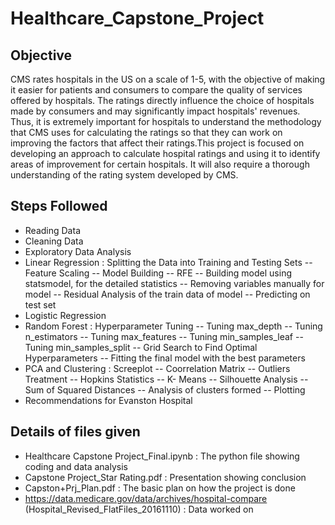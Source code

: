 # Healthcare_Capstone_Project
## Objective
CMS rates hospitals in the US on a scale of 1-5, with the objective of making it easier for patients and consumers to compare the quality of services offered by hospitals.
The ratings directly influence the choice of hospitals made by consumers and may significantly impact hospitals' revenues. Thus, it is extremely important for hospitals to understand the methodology that CMS uses for calculating the ratings so that they can work on improving the factors that affect their ratings.This project is focused on developing an approach to calculate hospital ratings and using it to identify areas of improvement for certain hospitals. It will also require a thorough understanding of the rating system developed by CMS.
## Steps Followed
- Reading Data
- Cleaning Data
- Exploratory Data Analysis
- Linear Regression
: Splitting the Data into Training and Testing Sets
-- Feature Scaling
-- Model Building
-- RFE
-- Building model using statsmodel, for the detailed statistics
-- Removing variables manually for model
-- Residual Analysis of the train data of model
-- Predicting on test set
- Logistic Regression
- Random Forest
: Hyperparameter Tuning
-- Tuning max_depth
-- Tuning n_estimators
-- Tuning max_features
-- Tuning min_samples_leaf
-- Tuning min_samples_split
-- Grid Search to Find Optimal Hyperparameters
-- Fitting the final model with the best parameters
- PCA and Clustering
: Screeplot
-- Coorrelation Matrix
-- Outliers Treatment
-- Hopkins Statistics
-- K- Means
-- Silhouette Analysis
-- Sum of Squared Distances
-- Analysis of clusters formed
-- Plotting
- Recommendations for Evanston Hospital
## Details of files given
- Healthcare Capstone Project_Final.ipynb : The python file showing coding and data analysis
- Capstone Project_Star Rating.pdf : Presentation showing conclusion
- Capston+Prj_Plan.pdf : The basic plan on how the project is done
- https://data.medicare.gov/data/archives/hospital-compare (Hospital_Revised_FlatFiles_20161110) : Data worked on
